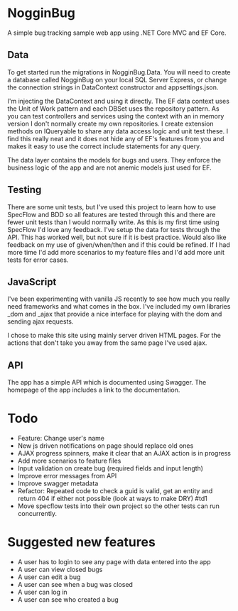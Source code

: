 # NogginBug

A simple bug tracking sample web app using .NET Core MVC and EF Core.

## Data
To get started run the migrations in NogginBug.Data. You will need to create a database called NogginBug on your local SQL Server Express, or change the connection strings in DataContext constructor and appsettings.json.

I'm injecting the DataContext and using it directly. The EF data context uses the Unit of Work pattern and each DBSet uses the repository pattern. As you can test controllers and services using the context with an in memory version I don't normally create my own repositories. I create extension methods on IQueryable to share any data access logic and unit test these. I find this really neat and it does not hide any of EF's features from you and makes it easy to use the correct include statements for any query.

The data layer contains the models for bugs and users. They enforce the business logic of the app and are not anemic models just used for EF.

## Testing
There are some unit tests, but I've used this project to learn how to use SpecFlow and BDD so all features are tested through this and there are fewer unit tests than I would normally write. As this is my first time using SpecFlow I'd love any feedback. I've setup the data for tests through the API. This has worked well, but not sure if it is best practice. Would also like feedback on my use of given/when/then and if this could be refined. If I had more time I'd add more scenarios to my feature files and I'd add more unit tests for error cases.

## JavaScript
I've been experimenting with vanilla JS recently to see how much you really need frameworks and what comes in the box. I've included my own libraries _dom and _ajax that provide a nice interface for playing with the dom and sending ajax requests.

I chose to make this site using mainly server driven HTML pages. For the actions that don't take you away from the same page I've used ajax.

## API
The app has a simple API which is documented using Swagger. The homepage of the app includes a link to the documentation.

# Todo

* Feature: Change user's name
* New js driven notifications on page should replace old ones
* AJAX progress spinners, make it clear that an AJAX action is in progress
* Add more scenarios to feature files
* Input validation on create bug (required fields and input length)
* Improve error messages from API
* Improve swagger metadata
* Refactor: Repeated code to check a guid is valid, get an entity and return 404 if either not possible (look at ways to make DRY) #td1
* Move specflow tests into their own project so the other tests can run concurrently.

# Suggested new features

* A user has to login to see any page with data entered into the app
* A user can view closed bugs
* A user can edit a bug
* A user can see when a bug was closed
* A user can log in
* A user can see who created a bug
